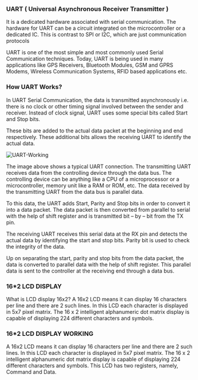 ### UART ( Universal Asynchronous Receiver Transmitter )
It is a dedicated hardware associated with serial communication. The hardware for UART can be a circuit integrated on the microcontroller or a dedicated IC. This is contrast to SPI or I2C, which are just communication protocols

UART is one of the most simple and most commonly used Serial Communication techniques. Today, UART is being used in many applications like GPS Receivers, Bluetooth Modules, GSM and GPRS Modems, Wireless Communication Systems, RFID based applications etc.

### How UART Works?
In UART Serial Communication, the data is transmitted asynchronously i.e. there is no clock or other timing signal involved between the sender and receiver. Instead of clock signal, UART uses some special bits called Start and Stop bits.

These bits are added to the actual data packet at the beginning and end respectively. These additional bits allows the receiving UART to identify the actual data.

![UART-Working](https://user-images.githubusercontent.com/98897973/163226524-8e9ea275-1953-40e5-b73e-1e89a71eb285.jpg)


The image above shows a typical UART connection. The transmitting UART receives data from the controlling device through the data bus. The controlling device can be anything like a CPU of a microprocessor or a microcontroller, memory unit like a RAM or ROM, etc. The data received by the transmitting UART from the data bus is parallel data.

To this data, the UART adds Start, Parity and Stop bits in order to convert it into a data packet. The data packet is then converted from parallel to serial with the help of shift register and is transmitted bit – by – bit from the TX pin.

The receiving UART receives this serial data at the RX pin and detects the actual data by identifying the start and stop bits. Parity bit is used to check the integrity of the data.

Up on separating the start, parity and stop bits from the data packet, the data is converted to parallel data with the help of shift register. This parallel data is sent to the controller at the receiving end through a data bus.

### 16*2 LCD DISPLAY


What is LCD display 16x2?
A 16x2 LCD means it can display 16 characters per line and there are 2 such lines. In this LCD each character is displayed in 5x7 pixel matrix. The 16 x 2 intelligent alphanumeric dot matrix display is capable of displaying 224 different characters and symbols.


### 16*2 LCD DISPLAY WORKING
A 16x2 LCD means it can display 16 characters per line and there are 2 such lines. In this LCD each character is displayed in 5x7 pixel matrix. The 16 x 2 intelligent alphanumeric dot matrix display is capable of displaying 224 different characters and symbols. This LCD has two registers, namely, Command and Data.
